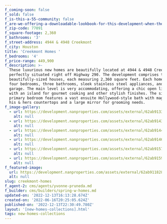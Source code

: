 ```yaml
---
f_coming-soon: false
f_sold: false
f_is-this-a-55-community: false
f_are-we-offering-a-downloadable-lookbook-for-this-development-when-they-submit-their-contact-info: false
f_zip-code: 77091
f_square-footage: 2,360
f_bathrooms: '3'
f_street-address: 4944 & 4948 Creekmont
f_city: Houston
title: 'Creekmont Homes '
f_bedrooms: '4'
f_price-range: 449,900
f_description: >-
  These luxurious new homes are beautifully located at 4944 & 4948 Creekmont dr,
  perfectly situated right off Highway 290. The development comprises two
  beautifully-sized houses, each measuring 2,360 square feet. Each home boasts
  four bedrooms, three bathrooms, sleek stainless steel appliances, and a 2-car
  garage. The main level is very accommodating, offering a chic open living area
  with an island for gourmet cooking and other stylish finishes. The sizable
  primary bedroom features a vast ensuite Hollywood-style bath with magnificent
  his & hers countertops and a large mirror for grooming needs.
f_image-gallery:
  - url: https://development.nanproperties.com/assets/external/62ab91331aa7752dd3a8d965_rmm_3150-hdr201.jpg
    alt: null
  - url: https://development.nanproperties.com/assets/external/62ab91435534387f94eb0084_rmm_3096-hdr201.jpg
    alt: null
  - url: https://development.nanproperties.com/assets/external/62ab91441aa775d02da8d96c_rmm_3072-hdr201.jpg
    alt: null
  - url: https://development.nanproperties.com/assets/external/62ab914620e39f7638b75ba7_rmm_3069-hdr201.jpg
    alt: null
  - url: https://development.nanproperties.com/assets/external/62ab9157cc07d7adbc8ea6db_rmm_3036-hdr201.jpg
    alt: null
  - url: https://development.nanproperties.com/assets/external/62ab915955db2a0eeb7da21e_rmm_3177-hdr201.jpg
    alt: null
f_featured-image:
  url: https://development.nanproperties.com/assets/external/62ab911828e6735b19baf121_rmm_3222-hdr201.jpg
  alt: null
slug: creekmont-homes
f_agent-2: cms/agents/yvonne-pruneda.md
f_builder: cms/builders/spring-w-homes.md
updated-on: '2022-12-13T16:13:28.674Z'
created-on: '2022-06-16T20:25:05.624Z'
published-on: '2022-12-13T22:30:49.780Z'
layout: '[new-homes-collections].html'
tags: new-homes-collections
---
```




